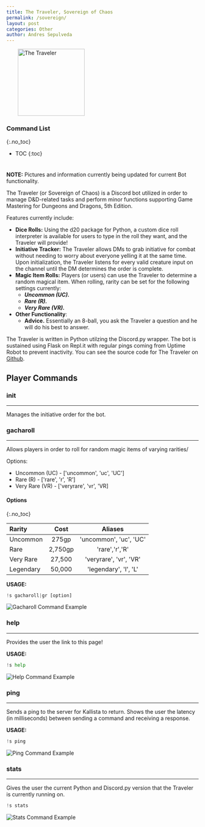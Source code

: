 ```yaml
---
title: The Traveler, Sovereign of Chaos
permalink: /sovereign/
layout: post
categories: Other
author: Andres Sepulveda
---
```


<div class = "toc" style="padding-right: 50px; padding-bottom: 10px">
<div class = "xendros-png" >
<img src="https://i.redd.it/yr9a96f3clez.jpg" height ="175px" style="float: center; margin-left: 30px; display: block;" alt = "The Traveler" >
</div>

### Command List 
{:.no_toc}

* TOC
{:toc}

</div>

**NOTE:** Pictures and information currently being updated for current Bot functionality.

The Traveler (or Sovereign of Chaos) is a Discord bot utilized in order to manage D&D-related tasks and perform minor functions supporting Game Mastering for Dungeons and Dragons, 5th Edition. 

Features currently include:
- **Dice Rolls:** Using the d20 package for Python, a custom dice roll interpreter is available for users to type in the roll they want, and the Traveler will provide!
- **Initiative Tracker:** The Traveler allows DMs to grab initiative for combat without needing to worry about everyone yelling it at the same time. Upon initialization, the Traveler listens for every valid creature input on the channel until the DM determines the order is complete.
- **Magic Item Rolls:** Players (or users) can use the Traveler to determine a random magical item. When rolling, rarity can be set for the following settings currently:
  - ***Uncommon (UC).***
  - ***Rare (R).***
  - ***Very Rare (VR).***
- **Other Functionality**:
  - **Advice.** Essentially an 8-ball, you ask the Traveler a question and he will do his best to answer.

The Traveler is written in Python utilzing the Discord.py wrapper. The bot is sustained using Flask on Repl.it with regular pings coming from Uptime Robot to prevent inactivity. You can see the source code for The Traveler on <a href="https://github.com/magicalmusings/xendros-bot">Github</a>. 

## Player Commands

### init 

<hr>

Manages the initiative order for the bot.
### gacharoll

<hr>

Allows players  in order to roll for random magic items of varying rarities/ 

Options:
* Uncommon (UC) - ['uncommon', 'uc', 'UC']
* Rare (R) - ['rare', 'r', 'R']
* Very Rare (VR) - ['veryrare', 'vr', 'VR]

#### Options
{:.no_toc}

|Rarity|Cost|Aliases|
|:-----|:--:|:-----:|
|Uncommon|275gp|'uncommon', 'uc', 'UC'|
|Rare|2,750gp|'rare','r','R'|
|Very Rare|27,500|'veryrare', 'vr', 'VR'|
|Legendary|50,000|'legendary', 'l', 'L'|

**USAGE:**
```python
!s gacharoll|gr [option]
```

<img src="https://i.ibb.co/tKWBzrV/gacharoll-cmd-ex.png" alt="Gacharoll Command Example">

### help

<hr>

Provides the user the link to this page! 

**USAGE:**
```python
!s help
```

<img src="https://i.ibb.co/TWydpfS/help-cmd-ex.png" style = "float: center;" alt = "Help Command Example">

### ping 

<hr>

Sends a ping to the server for Kallista to return. Shows the user the latency (in milliseconds) between sending a command and receiving a response. 

**USAGE:**
```python
!s ping
```

<img src="https://i.ibb.co/FB4tybM/ping-cmd-ex.png" style = "float: center;" alt = "Ping Command Example">

### stats

<hr>

Gives the user the current Python and Discord.py version that the Traveler is currently running on. 

```python
!s stats
```

<img src="https://i.ibb.co/GcmdDN5/stats-cmd-ex.png" style = "float: center;" alt = "Stats Command Example">


